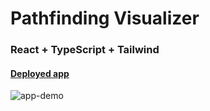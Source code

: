 # Pathfinding Visualizer

### React + TypeScript + Tailwind

#### [Deployed app](https://pathfinder-visualizer-blond.vercel.app/)

![app-demo](./src/assets/pathfinding-visualizer.gif)



